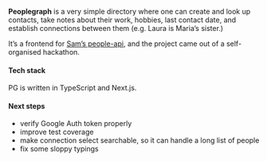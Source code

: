 **Peoplegraph** is a very simple directory where one can create and look up contacts, take notes about their work, hobbies, last contact date, and establish connections between them (e.g. Laura is Maria’s sister.)

It’s a frontend for [Sam’s people-api](https://github.com/samuelbalogh/people-api), and the project came out of a self-organised hackathon.

#### Tech stack

PG is written in TypeScript and Next.js.

#### Next steps

- verify Google Auth token properly
- improve test coverage
- make connection select searchable, so it can handle a long list of people
- fix some sloppy typings
